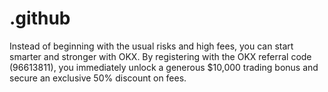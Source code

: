 # .github
Instead of beginning with the usual risks and high fees, you can start smarter and stronger with OKX. By registering with the OKX referral code (96613811), you immediately unlock a generous $10,000 trading bonus and secure an exclusive 50% discount on fees.

